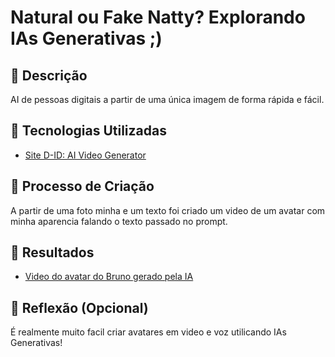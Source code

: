 # Natural ou Fake Natty? Explorando IAs Generativas ;)



## 📒 Descrição
AI de pessoas digitais a partir de uma única imagem de forma rápida e fácil.

## 🤖 Tecnologias Utilizadas
- [Site D-ID: AI Video Generator](https://www.d-id.com/)

## 🧐 Processo de Criação
A partir de uma foto minha e um texto foi criado um video de um avatar com minha aparencia falando o texto passado no prompt.

## 🚀 Resultados
- [Video do avatar do Bruno gerado pela IA](https://studio.d-id.com/share?id=d6f1962b6fd7a21da2d299018be89625&utm_source=copy)
## 💭 Reflexão (Opcional)
É realmente muito facil criar avatares em video e voz utilicando IAs Generativas!
```

